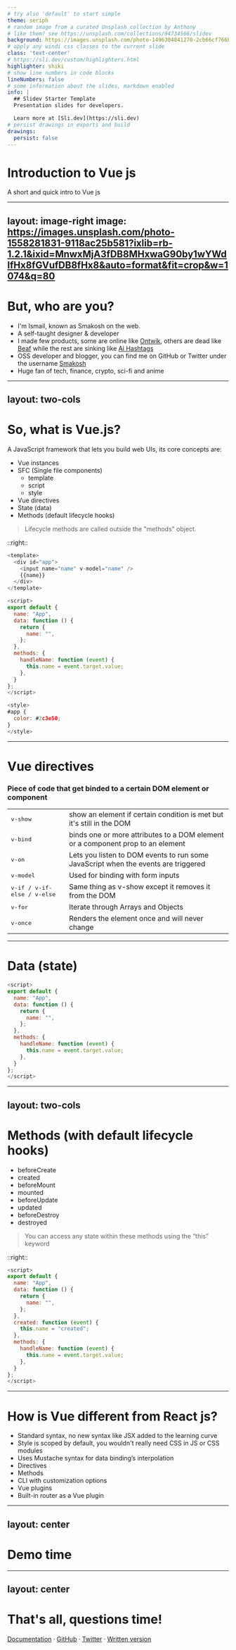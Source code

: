 ```yaml
---
# try also 'default' to start simple
theme: seriph
# random image from a curated Unsplash collection by Anthony
# like them? see https://unsplash.com/collections/94734566/slidev
background: https://images.unsplash.com/photo-1496304841270-2cb66cf766b4?ixlib=rb-1.2.1&ixid=MnwxMjA3fDB8MHxwaG90by1wYWdlfHx8fGVufDB8fHx8&auto=format&fit=crop&w=1470&q=80
# apply any windi css classes to the current slide
class: 'text-center'
# https://sli.dev/custom/highlighters.html
highlighter: shiki
# show line numbers in code blocks
lineNumbers: false
# some information about the slides, markdown enabled
info: |
  ## Slidev Starter Template
  Presentation slides for developers.

  Learn more at [Sli.dev](https://sli.dev)
# persist drawings in exports and build
drawings:
  persist: false
---
```


# Introduction to Vue js

A short and quick intro to Vue js

<div class="abs-br m-6 flex gap-2">
  <a href="https://github.com/smakosh" target="_blank" alt="GitHub"
    class="text-xl icon-btn opacity-50 !border-none !hover:text-white">
    <carbon-logo-github />
  </a>
</div>

---
layout: image-right
image: https://images.unsplash.com/photo-1558281831-9118ac25b581?ixlib=rb-1.2.1&ixid=MnwxMjA3fDB8MHxwaG90by1wYWdlfHx8fGVufDB8fHx8&auto=format&fit=crop&w=1074&q=80
---

# But, who are you?

- I'm Ismail, known as Smakosh on the web.
- A self-taught designer & developer
- I made few products, some are online like [Ontwik](https://ontwik-dev.com), others are dead like [Beaf](https://github.com/smakosh?tab=repositories&q=beaf&type=&language=&sort=) while the rest are sinking like [Ai Hashtags](https://ai-hashtags.com)
- OSS developer and blogger, you can find me on GitHub or Twitter under the username [Smakosh](https://smakosh.com)
- Huge fan of tech, finance, crypto, sci-fi and anime

---
layout: two-cols
---

# So, what is Vue.js?

A JavaScript framework that lets you build web UIs, its core concepts are:

- Vue instances
- SFC (Single file components)
  - template
  - script
  - style
- Vue directives
- State (data)
- Methods (default lifecycle hooks)
> Lifecycle methods are called outside the "methods" object.

::right::

```js
<template>
  <div id="app">
    <input name="name" v-model="name" />
    {{name}}
  </div>
</template>

<script>
export default {
  name: "App",
  data: function () {
    return {
      name: "",
    };
  },
  methods: {
    handleName: function (event) {
      this.name = event.target.value;
    },
  }
};
</script>

<style>
#app {
  color: #2c3e50;
}
</style>
```

---

# Vue directives

### Piece of code that get binded to a certain DOM element or component

|     |     |
| --- | --- |
| <kbd>v-show</kbd> | show an element if certain condition is met but it's still in the DOM |
| <kbd>v-bind</kbd> | binds one or more attributes to a DOM element or a component prop to an element |
| <kbd>v-on</kbd> | Lets you listen to DOM events to run some JavaScript when the events are triggered  |
| <kbd>v-model</kbd> | Used for binding with form inputs |
| <kbd>v-if / v-if-else / v-else</kbd> | Same thing as v-show except it removes it from the DOM |
| <kbd>v-for</kbd> | Iterate through Arrays and Objects |
| <kbd>v-once</kbd> | Renders the element once and will never change |

---

# Data (state)

```js {3-7|all}
<script>
export default {
  name: "App",
  data: function () {
    return {
      name: "",
    };
  },
  methods: {
    handleName: function (event) {
      this.name = event.target.value;
    },
  }
};
</script>
```

---
layout: two-cols
---

# Methods (with default lifecycle hooks)

- beforeCreate
- created
- beforeMount
- mounted
- beforeUpdate
- updated
- beforeDestroy
- destroyed
  
> You can access any state within these methods using the “this” keyword

::right::

```js
<script>
export default {
  name: "App",
  data: function () {
    return {
      name: "",
    };
  },
  created: function (event) {
    this.name = "created";
  },
  methods: {
    handleName: function (event) {
      this.name = event.target.value;
    },
  }
};
</script>
```

---

# How is Vue different from React js?

- Standard syntax, no new syntax like JSX added to the learning curve
- Style is scoped by default, you wouldn't really need CSS in JS or CSS modules
- Uses Mustache syntax for data binding’s interpolation
- Directives
- Methods
- CLI with customization options
- Vue plugins
- Built-in router as a Vue plugin

---
layout: center
---

# Demo time

---
layout: center
---

# That's all, questions time!

[Documentation](https://v2.vuejs.org/) · [GitHub](https://github.com/smakosh) · [Twitter](https://twitter.com/smakosh) · [Written version](https://smakosh.notion.site/Vue-JS-introduction-d2f826ab7a574eed9a34f7cd01d88fae)
